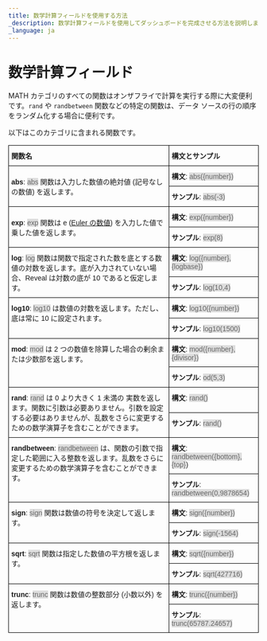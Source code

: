 ```yaml
---
title: 数学計算フィールドを使用する方法
_description: 数学計算フィールドを使用してダッシュボードを完成させる方法を説明します。
_language: ja
---
```


# 数学計算フィールド


MATH カテゴリのすべての関数はオンザフライで計算を実行する際に大変便利です。`rand` や `randbetween` 関数などの特定の関数は、データ ソースの行の順序をランダム化する場合に便利です。

以下はこのカテゴリに含まれる関数です。

<style type="text/css">
.tg  {border-collapse:collapse;border-spacing:0;}
.tg td{font-family:Arial, sans-serif;font-size:14px;padding:10px 5px;border-style:solid;border-width:1px;overflow:hidden;word-break:normal;border-color:black;}
.tg th{font-family:Arial, sans-serif;font-size:14px;font-weight:normal;padding:10px 5px;border-style:solid;border-width:1px;overflow:hidden;word-break:normal;border-color:black;}
.tg .tg-cly1{text-align:left;vertical-align:middle}
.tg .tg-0lax{text-align:left;vertical-align:top}
.gray-snippet-cstm{color: #666;background-color: #ddd;}
</style>
<table class="tg">
  <tr>
    <th class="tg-cly1"><span style="font-weight:bold">関数名</span></th>
    <th class="tg-cly1"><span style="font-weight:bold">構文とサンプル</span></th>
  </tr>
  <tr>
    <td class="tg-cly1" rowspan="2"><span style="font-weight:bold">abs</span>: <span class="gray-snippet-cstm">abs</span> 関数は入力した数値の絶対値 (記号なしの数値) を返します。</td>
    <td class="tg-cly1"><span style="font-weight:bold">構文</span>: <span class="gray-snippet-cstm">abs({number})</span></td>
  </tr>
  <tr>
    <td class="tg-cly1"><span style="font-weight:bold">サンプル</span>: <span class="gray-snippet-cstm">abs(-3)</span></td>
  </tr>
  <tr>
    <td class="tg-cly1" rowspan="2"><span style="font-weight:bold">exp</span>: <span class="gray-snippet-cstm">exp</span> 関数は e (<a href="https://www.nde-ed.org/EducationResources/Math/Math-e.php">Euler の数値</a>) を入力した値で乗した値を返します。</td>
    <td class="tg-cly1"><span style="font-weight:bold">構文</span>: <span class="gray-snippet-cstm">exp({number})</span></td>
  </tr>
  <tr>
    <td class="tg-cly1"><span style="font-weight:bold">サンプル</span>: <span class="gray-snippet-cstm">exp(8)</span></td>
  </tr>
  <tr>
    <td class="tg-0lax" rowspan="2"><span style="font-weight:bold">log</span>: <span class="gray-snippet-cstm">log</span> 関数は関数で指定された数を底とする数値の対数を返します。底が入力されていない場合、Reveal は対数の底が 10 であると仮定します。</td>
    <td class="tg-0lax"><span style="font-weight:bold">構文</span>: <span class="gray-snippet-cstm">log({number},{logbase})</span></td>
  </tr>
  <tr>
    <td class="tg-0lax"><span style="font-weight:bold">サンプル</span>: <span class="gray-snippet-cstm">log(10,4)</span></td>
  </tr>
  <tr>
    <td class="tg-0lax" rowspan="2"><span style="font-weight:bold">log10</span>: <span class="gray-snippet-cstm">log10</span> は数値の対数を返します。ただし、底は常に 10 に設定されます。</td>
    <td class="tg-0lax"><span style="font-weight:bold">構文</span>: <span class="gray-snippet-cstm">log10({number})</span></td>
  </tr>
  <tr>
    <td class="tg-0lax"><span style="font-weight:bold">サンプル</span>: <span class="gray-snippet-cstm">log10(1500)</span></td>
  </tr>
  <tr>
    <td class="tg-0lax" rowspan="2"><span style="font-weight:bold">mod</span>: <span class="gray-snippet-cstm">mod</span> は 2 つの数値を除算した場合の剰余または少数部を返します。</td>
    <td class="tg-0lax"><span style="font-weight:bold">構文</span>: <span class="gray-snippet-cstm">mod({number},{divisor})</span></td>
  </tr>
  <tr>
    <td class="tg-0lax"><span style="font-weight:bold">サンプル</span>: <span class="gray-snippet-cstm">od(5,3)</span></td>
  </tr>
  <tr>
    <td class="tg-0lax" rowspan="2"><span style="font-weight:bold">rand</span>: <span class="gray-snippet-cstm">rand</span> は 0 より大きく 1 未満の 実数を返します。関数に引数は必要ありません。引数を設定する必要はありませんが、乱数をさらに変更するための数学演算子を含むことができます。</td>
    <td class="tg-0lax"><span style="font-weight:bold">構文</span>: <span class="gray-snippet-cstm">rand()</span></td>
  </tr>
  <tr>
    <td class="tg-0lax"><span style="font-weight:bold">サンプル</span>: <span class="gray-snippet-cstm">rand()</span></td>
  </tr>
  <tr>
    <td class="tg-0lax" rowspan="2"><span style="font-weight:bold">randbetween</span>: <span class="gray-snippet-cstm">randbetween</span> は、関数の引数で指定した範囲に入る整数を返します。乱数をさらに変更するための数学演算子を含むことができます。</td>
    <td class="tg-0lax"><span style="font-weight:bold">構文</span>: <span class="gray-snippet-cstm">randbetween({bottom},{top}</span>)</td>
  </tr>
  <tr>
    <td class="tg-0lax"><span style="font-weight:bold">サンプル</span>: <span class="gray-snippet-cstm">randbetween(0,9878654)</span></td>
  </tr>
  <tr>
    <td class="tg-0lax" rowspan="2"><span style="font-weight:bold">sign</span>: <span class="gray-snippet-cstm">sign</span> 関数は数値の符号を決定して返します。</td>
    <td class="tg-0lax"><span style="font-weight:bold">構文</span>: <span class="gray-snippet-cstm">sign({number})</span></td>
  </tr>
  <tr>
    <td class="tg-0lax"><span style="font-weight:bold">サンプル</span>: <span class="gray-snippet-cstm">sign(-1564)</span></td>
  </tr>
  <tr>
    <td class="tg-0lax" rowspan="2"><span style="font-weight:bold">sqrt</span>: <span class="gray-snippet-cstm">sqrt</span> 関数は指定した数値の平方根を返します。</td>
    <td class="tg-0lax"><span style="font-weight:bold">構文</span>: <span class="gray-snippet-cstm">sqrt({number})</span></td>
  </tr>
  <tr>
    <td class="tg-0lax"><span style="font-weight:bold">サンプル</span>: <span class="gray-snippet-cstm">sqrt(427716)</span></td>
  </tr>
  <tr>
    <td class="tg-0lax" rowspan="2"><span style="font-weight:bold">trunc</span>: <span class="gray-snippet-cstm">trunc</span> 関数は数値の整数部分 (小数以外) を返します。</td>
    <td class="tg-0lax"><span style="font-weight:bold">構文</span>: <span class="gray-snippet-cstm">trunc({number})</span></td>
  </tr>
  <tr>
    <td class="tg-0lax"><span style="font-weight:bold">サンプル</span>: <span class="gray-snippet-cstm">trunc(65787.24657)</span></td>
  </tr>
</table>                                                                                                                                                                                                     
